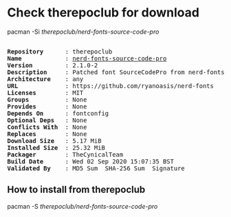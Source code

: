 # Check therepoclub for download

        
pacman -Si *therepoclub/nerd-fonts-source-code-pro*

<div class="highlight"><pre class="highlight"><text>
<b>Repository</b>      : therepoclub
<b>Name</b>            : <a href='../../x86_64/nerd-fonts-source-code-pro-2.1.0-2-any.pkg.tar.zst'>nerd-fonts-source-code-pro</a>
<b>Version</b>         : 2.1.0-2
<b>Description</b>     : Patched font SourceCodePro from nerd-fonts library
<b>Architecture</b>    : any
<b>URL</b>             : https://github.com/ryanoasis/nerd-fonts
<b>Licenses</b>        : MIT
<b>Groups</b>          : None
<b>Provides</b>        : None
<b>Depends On</b>      : fontconfig
<b>Optional Deps</b>   : None
<b>Conflicts With</b>  : None
<b>Replaces</b>        : None
<b>Download Size</b>   : 5.17 MiB
<b>Installed Size</b>  : 25.32 MiB
<b>Packager</b>        : TheCynicalTeam <wayne6324@gmail.com>
<b>Build Date</b>      : Wed 02 Sep 2020 15:07:35 BST
<b>Validated By</b>    : MD5 Sum  SHA-256 Sum  Signature
</text></pre></div>

## How to install from therepoclub

        
pacman -S *therepoclub/nerd-fonts-source-code-pro*
